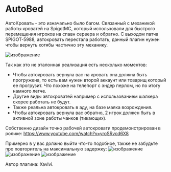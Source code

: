 # AutoBed
АвтоКровать - это изначально было багом. Связанный с механикой работы кроватей на SpigotMC, который использовали для быстрого перемещения игроков на спавн сервера и обратно. С выходом патча SPIGOT-5988, автокровать перестала работать, данный плагин нужен чтобы вернуть хотябы частично эту механику.

![изображение](https://github.com/Imptovskii/AutoBed/assets/82046704/ef59a63e-f9d4-4dac-acd4-1f5aeec242df)

Так как это не эталонная реализация есть несколько моментов:

* Чтобы автокровать вернула вас на кровать она должна быть прогружена, то есть вам нужен второй аккаунт или товарищ который ее прогрузит. Что похоже на телепорт с эндер перлом, но по итогу намного легче.
* Другие виды автокроватей например с использованием шалкера скорее работать не будут.
* Также реальна автокровать в аду, на базе маяка возрождения.
* Чтобы автокровать вернула вас обратно, 2 игрок должен быть в активной зоне работы чанков (тикающих).

Собственно дизайн точно рабочей автокровати продемонстрирован в ролике: https://www.youtube.com/watch?v=yroSRvcd6X8

Примерно в у вас должно выйти что-то подобное, также не забудьте про повторитель на максимальную задержку:
![изображение](https://github.com/Imptovskii/AutoBed/assets/82046704/489e5787-53d4-4f66-9b33-b7573bb60261)
![изображение](https://github.com/Imptovskii/AutoBed/assets/82046704/d0d382e9-2cdf-4ec5-8d26-74d68ea85b83)
![изображение](https://github.com/Imptovskii/AutoBed/assets/82046704/cc765e33-40aa-4198-84f1-b3768a5e0ffb)

Автор плагина: Xavivi.
